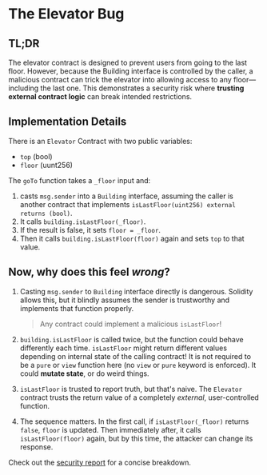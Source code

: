 # The Elevator Bug

## TL;DR

The elevator contract is designed to prevent users from going to the last floor. However, because the Building interface is controlled by the caller, a malicious contract can trick the elevator into allowing access to any floor—including the last one. This demonstrates a security risk where **trusting external contract logic** can break intended restrictions.

## Implementation Details

There is an `Elevator` Contract with two public variables:

- `top` (bool)
- `floor` (uunt256)

The `goTo` function takes a `_floor` input and:

1. casts `msg.sender` into a `Building` interface, assuming the caller is another contract that implements `isLastFloor(uint256) external returns (bool)`.
2. It calls `building.isLastFloor(_floor)`.
3. If the result is false, it sets `floor = _floor`.
4. Then it calls `building.isLastFloor(floor)` again and sets `top` to that value.

## Now, why does this feel _wrong_?

1. Casting `msg.sender` to `Building` interface directly is dangerous.
   Solidity allows this, but it blindly assumes the sender is trustworthy and implements that function properly.

   > Any contract could implement a malicious `isLastFloor`!

2. `building.isLastFloor` is called twice, but the function could behave differently each time.
   `isLastFloor` might return different values depending on internal state of the calling contract!
   It is not required to be a `pure` or `view` function here (no `view` or `pure` keyword is enforced).
   It could **mutate state**, or do weird things.

3. `isLastFloor` is trusted to report truth, but that's naive.
   The `Elevator` contract trusts the return value of a completely _external_, user-controlled function.

4. The sequence matters.
   In the first call, if `isLastFloor(_floor)` returns `false`, `floor` is updated.
   Then immediately after, it calls `isLastFloor(floor)` again, but by this time, the attacker can change its response.

Check out the [security report](./REPORT.MD) for a concise breakdown.
